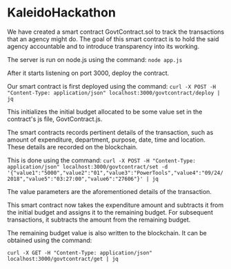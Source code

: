# KaleidoHackathon

We have created a smart contract GovtContract.sol to track the transactions that an agency might do. The goal of this smart contract is to hold the said agency accountable and to introduce transparency into its working.

The server is run on node.js using the command:
```node app.js```

After it starts listening on port 3000, deploy the contract.

Our smart contract is first deployed using the command:
```curl -X POST -H "Content-Type: application/json" localhost:3000/govtcontract/deploy | jq```

This initializes the initial budget allocated to be some value set in the contract's js file, GovtContract.js.

The smart contracts records pertinent details of the transaction, such as amount of expenditure, department, purpose, date, time and location. These details are recorded on the blockchain.

This is done using the command:
```curl -X POST -H "Content-Type: application/json" localhost:3000/govtcontract/set -d '{"value1":"5000","value2":"01","value3":"PowerTools","value4":"09/24/2018","value5":"03:27:00","value6":"27606"}' | jq```

The value parameters are the aforementioned details of the transaction.

This smart contract now takes the expenditure amount and subtracts it from the initial budget and assigns it to the remaining budget. For subsequent transactions, it subtracts the amount from the remaining budget.

The remaining budget value is also written to the blockchain. It can be obtained using the command:

```curl -X GET -H "Content-Type: application/json" localhost:3000/govtcontract/get | jq```
